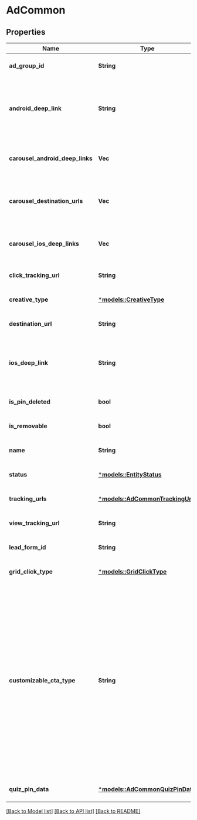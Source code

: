# AdCommon

## Properties
Name | Type | Description | Notes
------------ | ------------- | ------------- | -------------
**ad_group_id** | **String** | ID of the ad group that contains the ad. | [optional] [default to None]
**android_deep_link** | **String** | Deep link URL for Android devices. Not currently available. Using this field will generate an error. | [optional] [default to None]
**carousel_android_deep_links** | **Vec<String>** | Comma-separated deep links for the carousel pin on Android. | [optional] [default to None]
**carousel_destination_urls** | **Vec<String>** | Comma-separated destination URLs for the carousel pin to promote. | [optional] [default to None]
**carousel_ios_deep_links** | **Vec<String>** | Comma-separated deep links for the carousel pin on iOS. | [optional] [default to None]
**click_tracking_url** | **String** | Tracking url for the ad clicks. | [optional] [default to None]
**creative_type** | [***models::CreativeType**](CreativeType.md) |  | [optional] [default to None]
**destination_url** | **String** | Destination URL. | [optional] [default to None]
**ios_deep_link** | **String** | Deep link URL for iOS devices. Not currently available. Using this field will generate an error. | [optional] [default to None]
**is_pin_deleted** | **bool** | Is original pin deleted? | [optional] [default to None]
**is_removable** | **bool** | Is pin repinnable? | [optional] [default to None]
**name** | **String** | Name of the ad - 255 chars max. | [optional] [default to None]
**status** | [***models::EntityStatus**](EntityStatus.md) |  | [optional] [default to None]
**tracking_urls** | [***models::AdCommonTrackingUrls**](AdCommon_tracking_urls.md) |  | [optional] [default to None]
**view_tracking_url** | **String** | Tracking URL for ad impressions. | [optional] [default to None]
**lead_form_id** | **String** | Lead form ID for lead ad generation. | [optional] [default to None]
**grid_click_type** | [***models::GridClickType**](GridClickType.md) |  | [optional] [default to None]
**customizable_cta_type** | **String** | Select a call to action (CTA) to display below your ad. Available only for ads with direct links enabled. CTA options for consideration and conversion campaigns are LEARN_MORE, SHOP_NOW, BOOK_NOW, SIGN_UP, VISIT_WEBSITE, BUY_NOW, GET_OFFER, ORDER_NOW, ADD_TO_CART (for conversion campaigns with add to cart conversion events only) | [optional] [default to None]
**quiz_pin_data** | [***models::AdCommonQuizPinData**](AdCommon_quiz_pin_data.md) |  | [optional] [default to None]

[[Back to Model list]](../README.md#documentation-for-models) [[Back to API list]](../README.md#documentation-for-api-endpoints) [[Back to README]](../README.md)


